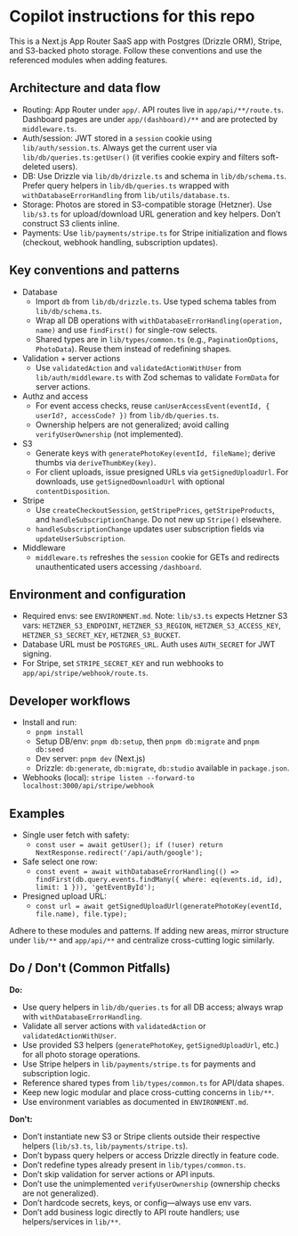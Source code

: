 # Copilot instructions for this repo

This is a Next.js App Router SaaS app with Postgres (Drizzle ORM), Stripe, and S3-backed photo storage. Follow these conventions and use the referenced modules when adding features.

## Architecture and data flow
- Routing: App Router under `app/`. API routes live in `app/api/**/route.ts`. Dashboard pages are under `app/(dashboard)/**` and are protected by `middleware.ts`.
- Auth/session: JWT stored in a `session` cookie using `lib/auth/session.ts`. Always get the current user via `lib/db/queries.ts:getUser()` (it verifies cookie expiry and filters soft-deleted users).
- DB: Use Drizzle via `lib/db/drizzle.ts` and schema in `lib/db/schema.ts`. Prefer query helpers in `lib/db/queries.ts` wrapped with `withDatabaseErrorHandling` from `lib/utils/database.ts`.
- Storage: Photos are stored in S3-compatible storage (Hetzner). Use `lib/s3.ts` for upload/download URL generation and key helpers. Don’t construct S3 clients inline.
- Payments: Use `lib/payments/stripe.ts` for Stripe initialization and flows (checkout, webhook handling, subscription updates).

## Key conventions and patterns
- Database
  - Import `db` from `lib/db/drizzle.ts`. Use typed schema tables from `lib/db/schema.ts`.
  - Wrap all DB operations with `withDatabaseErrorHandling(operation, name)` and use `findFirst()` for single-row selects.
  - Shared types are in `lib/types/common.ts` (e.g., `PaginationOptions`, `PhotoData`). Reuse them instead of redefining shapes.
- Validation + server actions
  - Use `validatedAction` and `validatedActionWithUser` from `lib/auth/middleware.ts` with Zod schemas to validate `FormData` for server actions.
- Authz and access
  - For event access checks, reuse `canUserAccessEvent(eventId, { userId?, accessCode? })` from `lib/db/queries.ts`.
  - Ownership helpers are not generalized; avoid calling `verifyUserOwnership` (not implemented).
- S3
  - Generate keys with `generatePhotoKey(eventId, fileName)`; derive thumbs via `deriveThumbKey(key)`.
  - For client uploads, issue presigned URLs via `getSignedUploadUrl`. For downloads, use `getSignedDownloadUrl` with optional `contentDisposition`.
- Stripe
  - Use `createCheckoutSession`, `getStripePrices`, `getStripeProducts`, and `handleSubscriptionChange`. Do not new up `Stripe()` elsewhere.
  - `handleSubscriptionChange` updates user subscription fields via `updateUserSubscription`.
- Middleware
  - `middleware.ts` refreshes the `session` cookie for GETs and redirects unauthenticated users accessing `/dashboard`.

## Environment and configuration
- Required envs: see `ENVIRONMENT.md`. Note: `lib/s3.ts` expects Hetzner S3 vars: `HETZNER_S3_ENDPOINT`, `HETZNER_S3_REGION`, `HETZNER_S3_ACCESS_KEY`, `HETZNER_S3_SECRET_KEY`, `HETZNER_S3_BUCKET`.
- Database URL must be `POSTGRES_URL`. Auth uses `AUTH_SECRET` for JWT signing.
- For Stripe, set `STRIPE_SECRET_KEY` and run webhooks to `app/api/stripe/webhook/route.ts`.

## Developer workflows
- Install and run:
  - `pnpm install`
  - Setup DB/env: `pnpm db:setup`, then `pnpm db:migrate` and `pnpm db:seed`
  - Dev server: `pnpm dev` (Next.js)
  - Drizzle: `db:generate`, `db:migrate`, `db:studio` available in `package.json`.
- Webhooks (local): `stripe listen --forward-to localhost:3000/api/stripe/webhook`

## Examples
- Single user fetch with safety:
  - `const user = await getUser(); if (!user) return NextResponse.redirect('/api/auth/google');`
- Safe select one row:
  - `const event = await withDatabaseErrorHandling(() => findFirst(db.query.events.findMany({ where: eq(events.id, id), limit: 1 })), 'getEventById');`
- Presigned upload URL:
  - `const url = await getSignedUploadUrl(generatePhotoKey(eventId, file.name), file.type);`

Adhere to these modules and patterns. If adding new areas, mirror structure under `lib/**` and `app/api/**` and centralize cross-cutting logic similarly.

## Do / Don't (Common Pitfalls)

**Do:**
- Use query helpers in `lib/db/queries.ts` for all DB access; always wrap with `withDatabaseErrorHandling`.
- Validate all server actions with `validatedAction` or `validatedActionWithUser`.
- Use provided S3 helpers (`generatePhotoKey`, `getSignedUploadUrl`, etc.) for all photo storage operations.
- Use Stripe helpers in `lib/payments/stripe.ts` for payments and subscription logic.
- Reference shared types from `lib/types/common.ts` for API/data shapes.
- Keep new logic modular and place cross-cutting concerns in `lib/**`.
- Use environment variables as documented in `ENVIRONMENT.md`.

**Don't:**
- Don’t instantiate new S3 or Stripe clients outside their respective helpers (`lib/s3.ts`, `lib/payments/stripe.ts`).
- Don’t bypass query helpers or access Drizzle directly in feature code.
- Don’t redefine types already present in `lib/types/common.ts`.
- Don’t skip validation for server actions or API inputs.
- Don’t use the unimplemented `verifyUserOwnership` (ownership checks are not generalized).
- Don’t hardcode secrets, keys, or config—always use env vars.
- Don’t add business logic directly to API route handlers; use helpers/services in `lib/**`.
